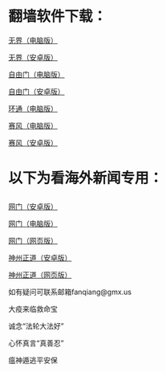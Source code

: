 # 翻墙软件下载：	
<p><a href="https://github.com/qiangwaishijie/xz/raw/master/u1902.exe">无界（电脑版）</a></p>	
<p><a href="https://github.com/qiangwaishijie/xz/raw/master/um4.7a.apk">无界（安卓版）</a></p>	
<p><a href="https://github.com/qiangwaishijie/xz/raw/master/fg772p.exe">自由门（电脑版）</a></p>	
<p><a href="https://github.com/qiangwaishijie/xz/raw/master/fgma.apk">自由门（安卓版）</a></p>	
<p><a href="https://raw.githubusercontent.com/opipe/up/master/oPipe.zip">环通（电脑版）</a></p>	
<p><a href="https://github.com/qiangwaishijie/xz/raw/master/psiphon3.exe">赛风（电脑版）</a></p>	
<p><a href="https://github.com/qiangwaishijie/xz/raw/master/PsiphonAndroid.apk">赛风（安卓版）</a></p>	
<h1><p><strong>以下为看海外新闻专用：</strong></p></h1>	
<p><a href="https://raw.githubusercontent.com/opipe/up/master/oGatea.apk">网门（安卓版）</a></p>	
<p><a href="https://raw.githubusercontent.com/opipe/up/master/oGate.zip">网门（电脑版）</a></p>	
<p><a href="https://github.com/odoor2/oo/blob/master/README.md">网门（网页版）</a></p>	
<p><a href="https://raw.githubusercontent.com/SzzdOgate/update/master/extras/SzzdOgate.apk?fldfh2">神州正道（安卓版）</a></p>	
<p><a href="https://raw.githubusercontent.com/txyzum203/www/master/szzd/szzdogate.rar?fldfh2">神州正道（网页版）</a></p>	
<p>如有疑问可联系邮箱fanqiang@gmx.us </a></p>	
<p>大疫来临救命宝</p>	
<p>诚念“法轮大法好”</p>	
<p>心怀真言“真善忍”</p>	
<p>瘟神遁逃平安保</p>	
